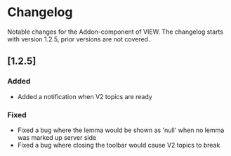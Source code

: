 # Changelog

Notable changes for the Addon-component of VIEW.
The changelog starts with version 1.2.5, prior versions are not covered.

## [1.2.5]

### Added
- Added a notification when V2 topics are ready

### Fixed
- Fixed a bug where the lemma would be shown as 'null' when no lemma was marked
  up server side
- Fixed a bug where closing the toolbar would cause V2 topics to break
